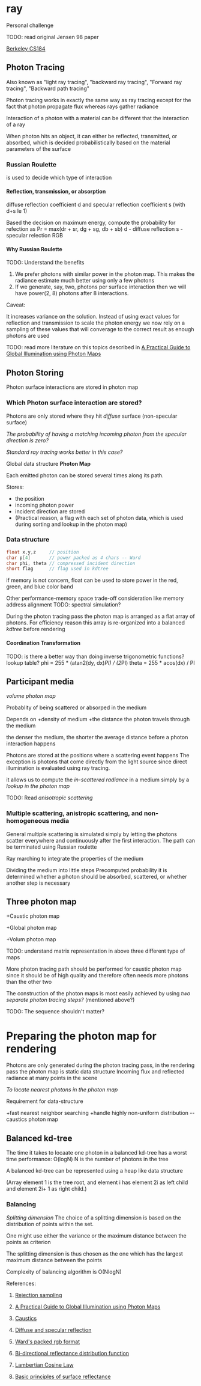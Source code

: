 # ray

Personal challenge

TODO: read original Jensen 98 paper

[Berkeley CS184](http://cs184.eecs.berkeley.edu/cs184_sp16/article/21)

## Photon Tracing

Also known as "light ray tracing", "backward ray tracing", "Forward ray tracing", "Backward path tracing"

Photon tracing works in exactly the same way as ray tracing except for the fact that photon propagate flux whereas rays gather radiance

Interaction of a photon with a material can be different that the interaction of a ray

When photon hits an object, it can either be reflected, transmitted, or absorbed, which is decided probabilistically based on the material parameters of the surface

### Russian Roulette
is used to decide which type of interaction

#### Reflection, transmission, or absorption

diffuse reflection coefficient d
and
specular reflection coefficient s (with d+s le 1)

Based the decision on maximum energy, compute the probability for refection as 
Pr = max(dr + sr, dg + sg, db + sb)
d - diffuse reflection
s - specular relection
RGB
#### Why Russian Roulette
TODO: Understand the benefits
1. We prefer photons with similar power in the photon map. This makes the radiance estimate much better using only a few photons
2. If we generate, say, two, photons per surface interaction then we will have power(2, 8) photons after 8 interactions. 

Caveat:

It increases variance on the solution. Instead of using exact values for reflection and transmission to scale the photon energy we now rely on 
a sampling of these values that will converage to the correct result as enough photons are used

TODO: read more literature on this topics described in [A Practical Guide to Global Illumination using Photon Maps](https://graphics.stanford.edu/courses/cs348b-01/course8.pdf)

## Photon Storing
Photon surface interactions are stored in photon map

### Which Photon surface interaction are stored?
Photons are only stored where they hit *diffuse* surface (non-specular surface)

*The probability of having a matching incoming photon from the specular direction is zero?*

*Standard ray tracing works better in this case?*

Global data structure **Photon Map**

Each emitted photon can be stored several times along its path.

Stores:

+ the position
+ incoming photon power
+ incident direction are stored
+ (Practical reason, a flag with each set of photon data, which is used during sorting and lookup in the photon map)
### Data structure
```c
float x,y,z     // position
char p[4]       // power packed as 4 chars -- Ward
char phi, theta // compressed incident direction
short flag      // flag used in kdtree
```

if memory is not concern, float can be used to store power in the red, green, and blue color band

Other performance-memory space trade-off consideration like memory address alignment
TODO: 
spectral simulation?

During the photon tracing pass the photon map is arranged as a flat array of photons. For efficiency reason this array is re-organized into a 
balanced *kdtree* before rendering

#### Coordination Transformation
TODO: is there a better way than doing inverse trigonometric functions?
lookup table?
phi = 255 * (atan2(dy, dx)*PI) / (2*PI)
theta = 255 * acos(dx) / PI


## Participant media
_volume photon map_

Probablity of being scattered or absorped in the medium

Depends on
+density of medium
+the distance the photon travels through the medium

the denser the medium, the shorter the average distance before a photon interaction happens

Photons are stored at the positions where a scattering event happens
The exception is photons that come directly from the light source since direct illumination is evaluated using ray tracing.

it allows us to compute the *in-scattered radiance* in a medium simply by a *lookup in the photon map*

TODO:
Read *anisotropic scattering*

### Multiple scattering, anistropic scattering, and non-homogeneous media
General multiple scattering is simulated simply by letting the photons scatter everywhere and continuously after the first interaction. The path can be terminated using Russian roulette

Ray marching to integrate the properties of the medium

Dividing the medium into little steps
Precomputed probability it is determined whether a photon should be absorbed, scattered, or whether another step is necessary

## Three photon map
+Caustic photon map

+Global photon map

+Volum photon map

TODO: understand matrix representation in above three different type of maps

More photon tracing path should be performed for caustic photon map since it should be of high quality and therefore often needs
more photons than the other two

The construction of the photon maps is most easily achieved by using *two separate photon tracing steps?* (mentioned above?)

TODO: The sequence shouldn't matter? 

# Preparing the photon map for rendering
Photons are only generated during the photon tracing pass, in the rendering pass the photon map is static data structure
Incoming flux and reflected radiance at many points in the scene

*To locate nearest photons in the photon map*

Requirement for data-structure

+fast nearest neighbor searching
+handle highly non-uniform distribution --caustics photon map

## Balanced kd-tree
The time it takes to locaate one photon in a balanced kd-tree has a worst time performance:
O(logN) N is the number of photons in the tree

A balanced kd-tree can be represented using a heap like data structure

(Array element 1 is the tree
root, and element i has element 2i as left child and element 2i+ 1 as right child.)

### Balancing

*Splitting dimension*
The choice of a splitting dimension is based on the distribution of points within the set.

One might use either the variance or the maximum distance between the points as criterion

The splitting dimension is thus chosen as the one which has the largest maximum distance between the points

Complexity of balancing algorithm is O(NlogN)

References:

1. [Rejection sampling](https://en.wikipedia.org/wiki/Rejection_sampling)

2. [A Practical Guide to Global Illumination using Photon Maps](https://graphics.stanford.edu/courses/cs348b-01/course8.pdf)

3. [Caustics](https://en.wikipedia.org/wiki/Caustic_(optics)#Computer_graphics)

4. [Diffuse and specular reflection](https://en.wikipedia.org/wiki/Diffuse_reflection#/media/File:Lambert2.gif)

5. [Ward's packed rgb format](https://en.wikipedia.org/wiki/RGBE_image_format)

6. [Bi-directional reflectance distribution function](https://en.wikipedia.org/wiki/Bidirectional_reflectance_distribution_function)

7. [Lambertian Cosine Law](https://en.wikipedia.org/wiki/Lambert%27s_cosine_law)

8. [Basic principles of surface reflectance](https://www.cs.cmu.edu/afs/cs/academic/class/15462-f09/www/lec/lec8.pdf)
